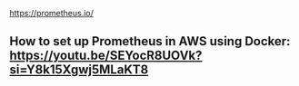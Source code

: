 https://prometheus.io/

## How to set up Prometheus in AWS using Docker: https://youtu.be/SEYocR8UOVk?si=Y8k15Xgwj5MLaKT8
